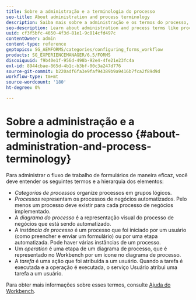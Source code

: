 ```yaml
---
title: Sobre a administração e a terminologia do processo
seo-title: About administration and process terminology
description: Saiba mais sobre a administração e os termos do processo, como instância do processo, diagrama do processo e operação.
seo-description: Learn about administration and process terms like process instance, process diagram and operation.
uuid: cf3f5bfc-4650-4f3d-81e1-9c814cfd497c
contentOwner: admin
content-type: reference
geptopics: SG_AEMFORMS/categories/configuring_forms_workflow
products: SG_EXPERIENCEMANAGER/6.5/FORMS
discoiquuid: f9b40e1f-956d-498b-92e4-4fe21e23fc4a
exl-id: 8944cbae-865d-4b1c-b3bf-00c3a247d776
source-git-commit: b220adf6fa3e9faf94389b9a9416b7fca2f89d9d
workflow-type: tm+mt
source-wordcount: '180'
ht-degree: 0%

---
```


# Sobre a administração e a terminologia do processo {#about-administration-and-process-terminology}

Para administrar o fluxo de trabalho de formulários de maneira eficaz, você deve entender os seguintes termos e a hierarquia dos elementos:

* *Categorias de processos* organize processos em grupos lógicos.
* *Processos* representam os processos de negócios automatizados. Pelo menos um processo deve existir para cada processo de negócios implementado.
* A *diagrama do processo* é a representação visual do processo de negócios que está sendo automatizado.
* A *instância de processo* é um processo que foi iniciado por um usuário (como preencher e enviar um formulário) ou por uma etapa automatizada. Pode haver várias instâncias de um processo.
* Um *operation* é uma etapa de um diagrama de processo, que é representado no Workbench por um ícone no diagrama de processo.
* A *tarefa* é uma ação que foi atribuída a um usuário. Quando a tarefa é executada e a operação é executada, o serviço Usuário atribui uma tarefa a um usuário.

Para obter mais informações sobre esses termos, consulte [Ajuda do Workbench](https://www.adobe.com/go/learn_aemforms_workbench_63).
